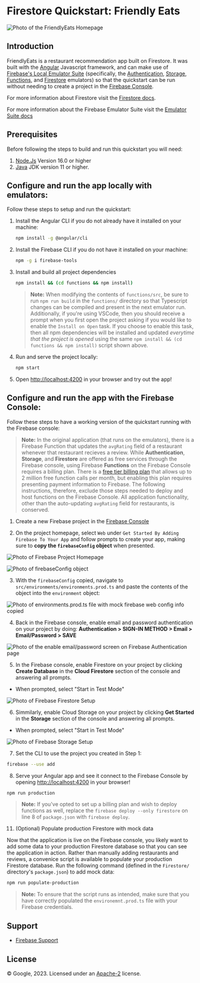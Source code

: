 # Firestore Quickstart: Friendly Eats

![Photo of the FriendlyEats Homepage](images/FriendlyEatsHomepage.png)

## Introduction

FriendlyEats is a restaurant recommendation app built on Firestore. It was built with the [Angular](https://angular.io/) Javascript framework, and can make use of [Firebase's Local Emulator Suite][emulator-docs] (specifically, the [Authentication](https://firebase.google.com/docs/emulator-suite/connect_auth), [Storage](https://firebase.google.com/docs/emulator-suite/connect_storage), [Functions](https://firebase.google.com/docs/emulator-suite/connect_functions), and [Firestore](https://firebase.google.com/docs/emulator-suite/connect_firestore) emulators) so that the quickstart can be run without needing to create a project in the [Firebase Console](https://console.firebase.google.com).

For more information about Firestore visit the [Firestore docs][firestore-docs].

For more information about the Firebase Emulator Suite visit the [Emulator Suite docs][emulator-docs]

[firestore-docs]: https://firebase.google.com/docs/firestore/
[emulator-docs]: https://firebase.google.com/docs/emulator-suite

## Prerequisites
Before following the steps to build and run this quickstart you will need:
 1. [Node.Js](https://nodejs.org/en/download) Version 16.0 or higher
 2. [Java](https://jdk.java.net/) JDK version 11 or higher.

## Configure and run the app locally with emulators:

Follow these steps to setup and run the quickstart:

 1. Install the Angular CLI if you do not already have it installed on your machine:
    ``` bash
    npm install -g @angular/cli
    ```

 1. Install the Firebase CLI if you do not have it installed on your machine:
    ```bash
    npm -g i firebase-tools
    ```

 1. Install and build all project dependencies
    ```bash
    npm install && (cd functions && npm install)
    ```

    > **Note:** When modifying the contents of `functions/src`, be sure to run `npm run build` in the `functions/` directory so that Typescript changes can be compiled and present in the next emulator run. Additionally, if you're using VSCode, then you should receive a prompt when you first open the project asking if you would like to enable the `Install on Open` task. If you choose to enable this task, then all npm dependencies will be installed and updated *everytime that the project is opened* using the same `npm install && (cd functions && npm install)` script shown above.

 1. Run and serve the project locally:
    ```bash
    npm start
    ```
 1. Open [http://localhost:4200](http://localhost:4200) in your browser and try out the app!

## Configure and run the app with the Firebase Console:

Follow these steps to have a working version of the quickstart running with the Firebase console:

   > **Note:** In the original application (that runs on the emulators), there is a Firebase Function that updates the `avgRating` field of a restaurant whenever that restaurant recieves a review. While **Authentication**, **Storage**, and **Firestore** are offered as free services through the Firebase console, using Firebase **Functions** on the Firebase Console requires a billing plan. There is a [free tier billing plan](https://firebase.google.com/pricing) that allows up to 2 million free function calls per month, but enabling this plan requires presenting payment information to Firebase. The following instructions, therefore, exclude those steps needed to deploy and host functions on the Firebase Console. All application functionality, other than the auto-updating `avgRating` field for restaurants, is conserved.

 1. Create a new Firebase project in the [Firebase Console](https://console.firebase.google.com)

 2. On the project homepage, select `Web` under `Get Started By Adding Firebase To Your App` and follow prompts to create your app, making sure to **copy the `firebaseConfig` object** when presented.
 
 ![Photo of Firebase Project Homepage](images/ProjectHomepage.png)

 ![Photo of firebaseConfig object](images/CopyWebConfig.png)

 3. With the `firebaseConfig` copied, navigate to `src/environments/environments.prod.ts` and paste the contents of the object into the `environment` object:

 ![Photo of `environments.prod.ts` file with mock firebase web config info copied](images/environment-prod-ts.png)

 4. Back in the Firebase console, enable email and password authentication on your project by doing: **Authentication > SIGN-IN METHOD > Email > Email/Password > SAVE**

 ![Photo of the enable email/password screen on Firebase Authentication page](images/Enable-Email.png)

 5. In the Firebase console, enable Firestore on your project by clicking **Create Database** in the **Cloud Firestore** section of the console and answering all prompts.

   * When prompted, select "Start in Test Mode"

 ![Photo of Firebase Firestore Setup](images/EnableFirestore.png)

 6. Simmilarly, enable Cloud Storage on your project by clicking **Get Started** in the **Storage** section of the console and answering all prompts.

   * When prompted, select "Start in Test Mode"

 ![Photo of Firebase Storage Setup](images/EnableStorage.png)

 7. Set the CLI to use the project you created in Step 1:

 ```bash
 firebase --use add
 ```

 8. Serve your Angular app and see it connect to the Firebase Console by opening [http://localhost:4200](http://localhost:4200) in your browser!

 ```bash
 npm run production
 ```
 > **Note:** If you've opted to set up a billing plan and wish to deploy functions as well, replace the `firebase deploy --only firestore` on line 8 of `package.json` with `firebase deploy`.

 11. (Optional) Populate production Firestore with mock data

 Now that the application is live on the Firebase console, you likely want to add some data to your production Firestore database so that you can see the application in action. Rather than manually adding restaurants and reviews, a convenice script is available to populate your production Firestore database. Run the following command (defined in the `Firestore/` directory's `package.json`) to add mock data:

 ```bash
 npm run populate-production
 ```

 > **Note:** To ensure that the script runs as intended, make sure that you have correctly populated the `environemnt.prod.ts` file with your Firebase credentials.
 
## Support

- [Firebase Support](https://firebase.google.com/support/)

## License

© Google, 2023. Licensed under an [Apache-2](../LICENSE) license.

